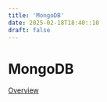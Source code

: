```yaml
---
title: 'MongoDB'
date: 2025-02-18T18:40::10
draft: false
---
```


# MongoDB

[Overview](MongoDB%20e14ffe4cd424482a9fd424c3706cc3ca/Overview%20c5586f84248f40eabafea41ac833b7eb.md)
